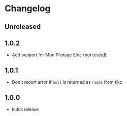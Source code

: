 # Changelog

## Unreleased

## 1.0.2

- Add support for Mon Pilotage Elec (not tested)

## 1.0.1

- Don't report error if `null` is returned as `rooms` from tiko

## 1.0.0

- Initial release
